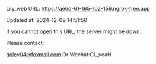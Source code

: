 Lily_web URL: https://ae6d-61-165-102-156.ngrok-free.app

Updated at: 2024-12-09 14:51:50

If you cannot open this URL, the server might be down.

Please contact: 

goley04@foxmail.com Or Wechat:GL_yeaH